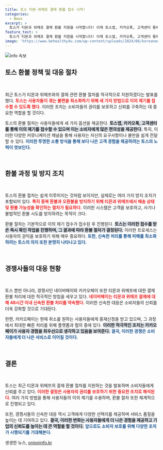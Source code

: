 ```yaml
---
title: 토스 티몬·위메프 결제 환불 접수 시작!
categories:
  - News
excerpt: >
  토스가 티몬과 위메프 결제 환불 지원을 시작합니다! 이제 토스앱, 카카오톡, 고객센터 통해 간편하게 이의제기를 할 수 있으며, 네이버페이도 신속 환불을 약속했습니다. 신속하게 피해를 최소화할 방안이 마련되니, 관심 있는 분들은 자세한 내용을 확인해보세요!
feature_text: >
  토스가 티몬과 위메프 결제 환불 지원을 시작합니다! 이제 토스앱, 카카오톡, 고객센터 통해 간편하게 이의제기를 할 수 있으며, 네이버페이도 신속 환불을 약속했습니다. 신속하게 피해를 최소화할 방안이 마련되니, 관심 있는 분들은 자세한 내용을 확인해보세요!
image: 'https://www.behealthy4u.com/wp-content/uploads/2024/06/koreanews.jpg'
---
```


<p><img src="https://www.behealthy4u.com/wp-content/uploads/2024/06/koreanews.jpg" alt="info 속보" /></p>

<h2 data-ke-size="size26">토스 환불 정책 및 대응 절차</h2>

<p data-ke-size="size16">&nbsp;</p>

<p>최근 토스가 티몬과 위메프와의 결제 관련 환불 절차를 적극적으로 지원하겠다는 발표를 했다. <b><span style="color: #ee2323;">토스는 사용자들이 겪는 불편을 최소화하기 위해 세 가지 방법으로 이의 제기를 접수할 수 있도록 했다.</span></b> 이러한 조치는 소비자들의 권리를 보호하고 신뢰를 구축하는 데 중요한 역할을 할 것이다. </p>

<p>토스의 환불 절차는 사용자들에게 세 가지 옵션을 제공한다. <b><span style="background-color: #21538527;">토스앱, 카카오톡, 고객센터를 통해 이의 제기를 접수할 수 있으며 이는 소비자에게 많은 편의성을 제공한다.</span></b> 특히, 이러한 다양한 커뮤니케이션 채널을 통해 사용자는 자신의 요구사항이나 불만을 쉽게 전달할 수 있다. <b><span style="color: #1a5490;">이러한 투명한 소통 방식을 통해 보다 나은 고객 경험을 제공하려는 토스의 노력이 엿보인다.</span></b></p>

<p data-ke-size="size16">&nbsp;</p>

<h2 data-ke-size="size26">환불 과정 및 방지 조치</h2>

<p data-ke-size="size16">&nbsp;</p>

<p>토스의 환불 절차는 쉽게 이루어지는 것처럼 보이지만, 실제로는 여러 가지 방지 조치가 포함되어 있다. <b><span style="color: #ee2323;">특히 중복 환불과 오환불을 방지하기 위해 티몬과 위메프에서 배송 상태 및 환불 가능성을 확인하는 절차가 필요하다.</span></b> 이러한 시스템은 고객을 보호하고, 사기나 불법적인 환불 시도를 방지하려는 목적이 크다.</p>

<p>환불 절차는 기본적으로 이의 제기 접수가 접수된 후 진행된다. <b><span style="background-color: #21538527;">토스는 이러한 접수를 받은 즉시 확인 작업을 진행하며, 그 결과에 따라 환불 절차가 결정된다.</span></b> 이러한 프로세스는 사용자의 권익을 보호하기 위해 매우 중요하다. <b><span style="color: #1a5490;">또한, 신속한 처리를 통해 피해를 최소화하려는 토스의 의지 또한 분명히 나타나고 있다.</span></b></p>

<p data-ke-size="size16">&nbsp;</p>

<h2 data-ke-size="size26">경쟁사들의 대응 현황</h2>

<p data-ke-size="size16">&nbsp;</p>

<p>토스 뿐만 아니라, 경쟁사인 네이버페이와 카카오페이 또한 티몬과 위메프에 대한 결제 환불 처리에 대한 적극적인 방침을 세우고 있다. <b><span style="color: #ee2323;">네이버페이는 티몬과 위메프 결제에 대해 48시간 이내 신속한 환불 처리를 약속했다.</span></b> 이러한 신속한 대응은 소비자들의 신뢰를 더욱 강화할 것으로 기대된다.</p>

<p>한편, 카카오페이는 현재 취소를 원하는 사용자들에게 중재신청을 받고 있으며, 그 과정에서 최대한 빠른 처리를 위해 플랫폼과 협의 중에 있다. <b><span style="background-color: #21538527;">이러한 적극적인 조치는 카카오페이가 사용자 경험을 최우선으로 생각하고 있음을 보여준다.</span></b> <b><span style="color: #1a5490;">결국, 이러한 경쟁은 소비자들에게 더 나은 서비스로 이어질 것이다.</span></b></p>

<p data-ke-size="size16">&nbsp;</p>

<h2 data-ke-size="size26">결론</h2>

<p data-ke-size="size16">&nbsp;</p>

<p>토스는 최근 티몬과 위메프의 결제 환불 절차를 지원하는 것을 발표하며 소비자들에게 신뢰를 주고 있다. <b><span style="color: #ee2323;">이러한 결정은 사용자의 권리를 보호하기 위한 중요한 조치로 해석된다.</span></b> 여러 가지 방법을 통해 사용자들의 이의 제기를 수용하며, 환불 절차 또한 체계적으로 진행되고 있다. </p>

<p>또한, 경쟁사들의 신속한 대응 역시 고객에게 다양한 선택지를 제공하며 서비스 품질을 높이는 데 기여하고 있다. <b><span style="background-color: #21538527;">결국, 이러한 변화는 사용자들에게 더 나은 경험을 제공하고 기업의 신뢰도를 높이는 데 큰 역할을 할 것이다.</span></b> <b><span style="color: #1a5490;">앞으로도 소비자 보호를 위해 다양한 조치가 시행되기를 기대해본다.</span></b></p>
생생한 뉴스, <a href="https://onioninfo.kr" rel="dofollow">onioninfo.kr</a>


